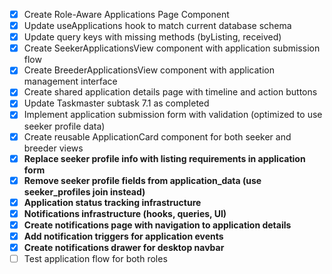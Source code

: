 - [x] Create Role-Aware Applications Page Component
- [x] Update useApplications hook to match current database schema
- [x] Update query keys with missing methods (byListing, received)
- [x] Create SeekerApplicationsView component with application submission flow
- [x] Create BreederApplicationsView component with application management interface
- [x] Create shared application details page with timeline and action buttons
- [x] Update Taskmaster subtask 7.1 as completed
- [x] Implement application submission form with validation (optimized to use seeker profile data)
- [x] Create reusable ApplicationCard component for both seeker and breeder views
- [x] **Replace seeker profile info with listing requirements in application form**
- [x] **Remove seeker profile fields from application_data (use seeker_profiles join instead)**
- [x] **Application status tracking infrastructure**
- [x] **Notifications infrastructure (hooks, queries, UI)**
- [x] **Create notifications page with navigation to application details**
- [x] **Add notification triggers for application events**
- [x] **Create notifications drawer for desktop navbar**
- [ ] Test application flow for both roles

